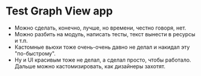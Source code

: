 # Test Graph View app 

- Можно сделать, конечно, лучше, но времени, честно говоря, нет.  
- Можно разбить на модуль, написать тесты, текст вынести в ресурсы и т.п.  
- Кастомные вьюхи тоже очень-очень давно не делал и накидал эту "по-быстрому".  
- Ну и UI красивым тоже не делал, а сделал просто, чтобы работало. Дальше можно кастомизировать, как дизайнеры захотят.
